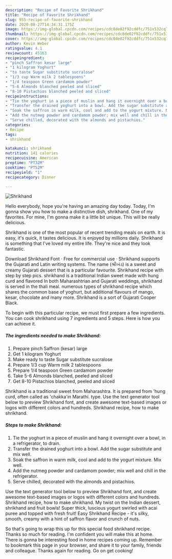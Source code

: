 ```yaml
---
description: "Recipe of Favorite Shrikhand"
title: "Recipe of Favorite Shrikhand"
slug: 955-recipe-of-favorite-shrikhand
date: 2020-08-27T14:34:31.175Z
image: https://img-global.cpcdn.com/recipes/cdc8de02f92cddfc/751x532cq70/shrikhand-recipe-main-photo.jpg
thumbnail: https://img-global.cpcdn.com/recipes/cdc8de02f92cddfc/751x532cq70/shrikhand-recipe-main-photo.jpg
cover: https://img-global.cpcdn.com/recipes/cdc8de02f92cddfc/751x532cq70/shrikhand-recipe-main-photo.jpg
author: Kevin Weber
ratingvalue: 4.1
reviewcount: 45163
recipeingredient:
- "pinch Saffron kesar large"
- "1 kilogram Yoghurt"
- "to taste Sugar substitute sucralose"
- "1/3 cup Warm milk 2 tablespoons"
- "1/4 teaspoon Green cardamom powder"
- "5-6 Almonds blanched peeled and sliced"
- "8-10 Pistachios blanched peeled and sliced"
recipeinstructions:
- "Tie the yoghurt in a piece of muslin and hang it overnight over a bowl, in a refrigerator, to drain."
- "Transfer the drained yoghurt into a bowl. Add the sugar substitute and mix well."
- "Soak the saffron in warm milk, cool and add to the yogurt mixture. Mix well."
- "Add the nutmeg powder and cardamom powder; mix well and chill in the refrigerator."
- "Serve chilled, decorated with the almonds and pistachios."
categories:
- Recipe
tags:
- shrikhand

katakunci: shrikhand 
nutrition: 141 calories
recipecuisine: American
preptime: "PT32M"
cooktime: "PT52M"
recipeyield: "1"
recipecategory: Dinner

---
```



![Shrikhand](https://img-global.cpcdn.com/recipes/cdc8de02f92cddfc/751x532cq70/shrikhand-recipe-main-photo.jpg)

Hello everybody, hope you're having an amazing day today. Today, I'm gonna show you how to make a distinctive dish, shrikhand. One of my favorites. For mine, I'm gonna make it a little bit unique. This will be really delicious.

Shrikhand is one of the most popular of recent trending meals on earth. It is easy, it's quick, it tastes delicious. It is enjoyed by millions daily. Shrikhand is something that I've loved my entire life. They're nice and they look fantastic.

Download Shrikhand Font · Free for commercial use · Shrikhand supports the Gujarati and Latin writing systems. The name (શ્રીખંડ) is a sweet and creamy Gujarati dessert that is a particular favourite. Shrikhand recipe with step by step pics. shrikhand is a traditional Indian sweet made with hung curd and flavored In both Maharashtrian and Gujarati weddings, shrikhand is served in the thali meal. numerous types of shrikhand recipe which shares the common base of yoghurt, but additional flavours of mango, kesar, chocolate and many more. Shrikhand is a sort of Gujarati Cooper Black.


To begin with this particular recipe, we must first prepare a few ingredients. You can cook shrikhand using 7 ingredients and 5 steps. Here is how you can achieve it.

<!--inarticleads1-->

##### The ingredients needed to make Shrikhand:

1. Prepare pinch Saffron (kesar) large
1. Get 1 kilogram Yoghurt
1. Make ready to taste Sugar substitute sucralose
1. Prepare 1/3 cup Warm milk 2 tablespoons
1. Prepare 1/4 teaspoon Green cardamom powder
1. Take 5-6 Almonds blanched, peeled and sliced
1. Get 8-10 Pistachios blanched, peeled and sliced


Shrikhand is a traditional sweet from Maharashtra. It is prepared from &#39;hung curd, often called as &#39;chakka&#39;in Marathi. type. Use the text generator tool below to preview Shrikhand font, and create awesome text-based images or logos with different colors and hundreds. Shrikhand recipe, how to make shrikhand. 

<!--inarticleads2-->

##### Steps to make Shrikhand:

1. Tie the yoghurt in a piece of muslin and hang it overnight over a bowl, in a refrigerator, to drain.
1. Transfer the drained yoghurt into a bowl. Add the sugar substitute and mix well.
1. Soak the saffron in warm milk, cool and add to the yogurt mixture. Mix well.
1. Add the nutmeg powder and cardamom powder; mix well and chill in the refrigerator.
1. Serve chilled, decorated with the almonds and pistachios.


Use the text generator tool below to preview Shrikhand font, and create awesome text-based images or logos with different colors and hundreds. Shrikhand recipe, how to make shrikhand. My twist on the Indian dessert, shrikhand and fruit bowls! Super thick, luscious yogurt swirled with acai puree and topped with fresh fruit! Easy Shrikhand Recipe - it&#39;s silky, smooth, creamy with a hint of saffron flavor and crunch of nuts. 

So that's going to wrap this up for this special food shrikhand recipe. Thanks so much for reading. I'm confident you will make this at home. There is gonna be interesting food in home recipes coming up. Remember to bookmark this page in your browser, and share it to your family, friends and colleague. Thanks again for reading. Go on get cooking!
